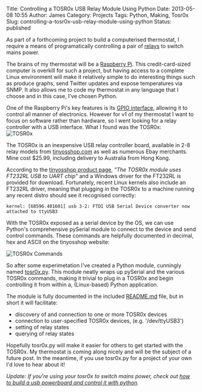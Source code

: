 Title: Controlling a TOSR0x USB Relay Module Using Python
Date: 2013-05-08 10:55
Author: James 
Category: Projects
Tags: Python, Making, Tosr0x
Slug: controlling-a-tosr0x-usb-relay-module-using-python
Status: published

As part of a forthcoming project to build a computerised thermostat, I
require a means of programatically controlling a pair of [relays][] to
switch mains power.

The brains of my thermostat will be a [Raspberry Pi][]. This
credit-card-sized computer is overkill for such a project, but having
access to a complete Linux environment will make it relatively simple to
do interesting things such as produce graphs, send Twitter updates and
expose temperatures via SNMP. It also allows me to code my thermostat in
any language that I choose and in this case, I've chosen Python.

One of the Raspberry Pi's key features is its [GPIO interface][],
allowing it to control all manner of electronics. However for v1 of my
thermostat I want to focus on software rather than hardware, so I went
looking for a relay controller with a USB interface. What I found was
the TOSR0x:  
![TOSR0x][]

<!-- PELICAN_END_SUMMARY -->

The TOSR0x is an inexpensive USB relay controller board, available in
2-8 relay models from [tinyosshop.com][] as well as numerous Ebay
merchants. Mine cost \$25.99, including delivery to Australia from Hong
Kong.

According to the [tinyosshop product page][tinyosshop.com], *"The TOSR0x
module uses FT232RL USB to UART chip"* and a Windows driver for the
FT232RL is provided for download. Fortunately, recent Linux kernels also
include an FT232RL driver, meaning that plugging in the TOSR0x to a
machine running any recent distro should see it recognised correctly:

`kernel: [68596.401601] usb 3-2: FTDI USB Serial Device converter now attached to ttyUSB3`

With the TOSR0x exposed as a serial device by the OS, we can use
Python's comprehensive pySerial module to connect to the device and send
control commands. These commands are helpfully documented in decimal,
hex and ASCII on the tinyosshop website:

![TOSR0x Commands][]

So after some experimetation I've created a Python module, cunningly
named [tosr0x.py][]. This module neatly wraps up pySerial and the
various TOSR0x commands, making it trivial to plug in a TOSR0x and begin
controlling it from within a, (Linux-based) Python application.

The module is fully documented in the included [README.md][] file, but
in short it will facilitate:

-   discovery of and connection to one or more TOSR0x devices
-   connection to user-specified TOSR0x devices, (e.g. '/dev/ttyUSB3')
-   setting of relay states
-   querying of relay states

Hopefully tosr0x.py will make it easier for others to get started with
the TOSR0x. My thermostat is coming along nicely and will be the subject
of a future post. In the meantime, if you use tosr0x.py for a project of
your own I'd love to hear about it!

*Update: If you're using your tosr0x to switch mains power, check out [how to build a usb powerboard and control it with python][usb powerboard].*

  [relays]: http://en.wikipedia.org/wiki/Relays
  [Raspberry Pi]: http://raspberrypi.org
  [GPIO interface]: www.raspberrypi.org/archives/tag/gpio
  [TOSR0x]: http://www.tinyosshop.com/image/cache/data/board_modules/TOSR02-1-228x228.jpg
  [tinyosshop.com]: http://www.tinyosshop.com/index.php?route=product/product&product_id=365
  [TOSR0x Commands]: http://www.tinyosshop.com/image/data/board_modules/usbrelay4-5.jpg
  [tosr0x.py]: https://github.com/amorphic/tosr0x
  [README.md]: https://github.com/amorphic/tosr0x/blob/master/README.md
  [usb powerboard]: http://jimter.net/how-to-build-a-usb-powerboard-and-control-it-with-python
